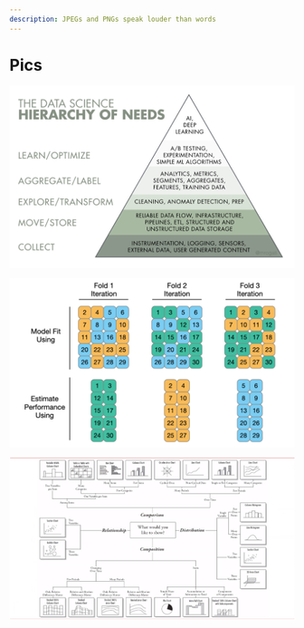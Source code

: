 ```yaml
---
description: JPEGs and PNGs speak louder than words
---
```


# Pics

![](.gitbook/assets/1_7imev5xslc9flxr9hhhpfw.png)

![](.gitbook/assets/pics01.png)



![graph graph](.gitbook/assets/graph_graph.png)





